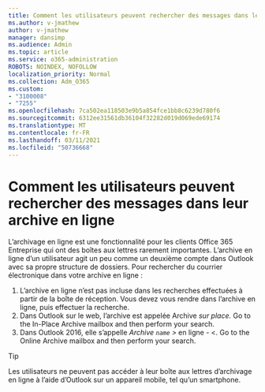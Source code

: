```yaml
---
title: Comment les utilisateurs peuvent rechercher des messages dans leur archive en ligne
ms.author: v-jmathew
author: v-jmathew
manager: dansimp
ms.audience: Admin
ms.topic: article
ms.service: o365-administration
ROBOTS: NOINDEX, NOFOLLOW
localization_priority: Normal
ms.collection: Adm_O365
ms.custom:
- "3100008"
- "7255"
ms.openlocfilehash: 7ca502ea118503e9b5a854fce1bb8c6239d780f6
ms.sourcegitcommit: 6312ee31561db36104f32282d019d069ede69174
ms.translationtype: MT
ms.contentlocale: fr-FR
ms.lasthandoff: 03/11/2021
ms.locfileid: "50736668"
---
```

# <a name="how-users-can-search-their-online-archive-for-messages"></a>Comment les utilisateurs peuvent rechercher des messages dans leur archive en ligne

L’archivage en ligne est une fonctionnalité pour les clients Office 365 Entreprise qui ont des boîtes aux lettres rarement importantes. L’archive en ligne d’un utilisateur agit un peu comme un deuxième compte dans Outlook avec sa propre structure de dossiers. Pour rechercher du courrier électronique dans votre archive en ligne :

1. L’archive en ligne n’est pas incluse dans les recherches effectuées à partir de la boîte de réception. Vous devez vous rendre dans l’archive en ligne, puis effectuer la recherche.
2. Dans Outlook sur le web, l’archive est appelée Archive *sur place.* Go to the In-Place Archive mailbox and then perform your search.
3. Dans Outlook 2016, elle s’appelle *Archive `name` >* en ligne - <. Go to the Online Archive mailbox and then perform your search.

> [!TIP]
> Les utilisateurs ne peuvent pas accéder à leur boîte aux lettres d’archivage en ligne à l’aide d’Outlook sur un appareil mobile, tel qu’un smartphone.
